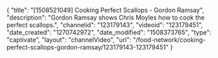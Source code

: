 {
    "title": "[1508521049] Cooking Perfect Scallops - Gordon Ramsay",
    "description": "Gordon Ramsay shows Chris Moyles how to cook the perfect scallops.",
    "channelid": "123179143",
    "videoid": "123179451",
    "date_created": "1270742972",
    "date_modified": "1508373765",
    "type": "captivate",
    "layout": "channelVideo",
    "url": "\/food-network\/cooking-perfect-scallops-gordon-ramsay\/123179143-123179451"
}